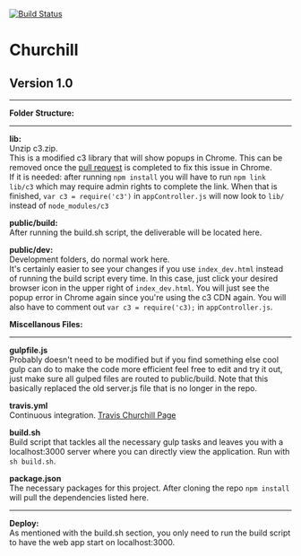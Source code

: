 [![Build Status](https://travis-ci.org/psu-capstone/churchill.svg)](https://travis-ci.org/psu-capstone/churchill)
# **Churchill**

## **Version 1.0**

___

**Folder Structure:**

___

**lib:** <br/>
Unzip c3.zip. <br/>
This is a modified c3 library that will show popups in Chrome.  This can be removed once the 
[pull request](https://github.com/masayuki0812/c3/pull/1564) is completed to fix
this issue in Chrome. <br/> 
If it is needed: after running `npm install` you will have to run `npm link lib/c3` which may require admin rights 
to complete the link.  When that is finished, `var c3 = require('c3')` in `appController.js` will now look to `lib/` 
instead of `node_modules/c3`

**public/build:** <br/> 
After running the build.sh script, the deliverable will be located here.

**public/dev:** <br/> 
Development folders, do normal work here. <br/>
It's certainly easier to see your changes if you use `index_dev.html` instead
of running the build script every time.  In this case, just click your desired browser icon in the upper right of
`index_dev.html`.  You will just see the popup error in Chrome again since you're using the c3 CDN again.  You will
also have to comment out `var c3 = require('c3);` in `appController.js`.


**Miscellanous Files:**

___


**gulpfile.js** <br/>
Probably doesn't need to be modified but if you find something else cool gulp can do to make the code more
efficient feel free to edit and try it out, just make sure all gulped files are routed to public/build. Note that
this basically replaced the old server.js file that is no longer in the repo.

**travis.yml** <br/>
Continuous integration. [Travis Churchill Page](https://travis-ci.org/psu-capstone/churchill)

**build.sh** <br/>
Build script that tackles all the necessary gulp tasks and leaves you with a localhost:3000 server where you can 
directly view the application.  Run with `sh build.sh`.

**package.json** <br/>
The necessary packages for this project.  After cloning the repo `npm install` will pull the dependencies listed here.

___


**Deploy:** <br/>
As mentioned with the build.sh section, you only need to run the build script to have the web app start on 
localhost:3000.
